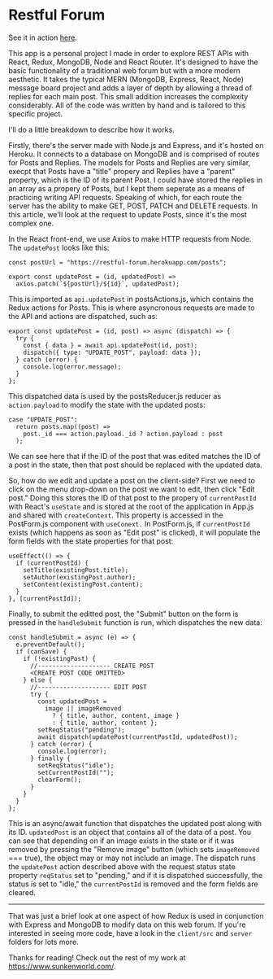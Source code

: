 # Restful Forum

See it in action [here](https://www.sunkenworld.com/restful-forum).

This app is a personal project I made in order to explore REST APIs with React, Redux, MongoDB, Node and React Router. It's designed to have the basic functionality of a traditional web forum but with a more modern aesthetic. It takes the typical MERN (MongoDB, Express, React, Node) message board project and adds a layer of depth by allowing a thread of replies for each main post. This small addition increases the complexity considerably. All of the code was written by hand and is tailored to this specific project.

I'll do a little breakdown to describe how it works.

Firstly, there's the server made with Node.js and Express, and it's hosted on Heroku. It connects to a database on MongoDB and is comprised of routes for Posts and Replies. The models for Posts and Replies are very similar, execpt that Posts have a "title" propery and Replies have a "parent" property, which is the ID of its parent Post. I could have stored the replies in an array as a propery of Posts, but I kept them seperate as a means of practicing writing API requests. Speaking of which, for each route the server has the ability to make GET, POST, PATCH and DELETE requests. In this article, we'll look at the request to update Posts, since it's the most complex one.

In the React front-end, we use Axios to make HTTP requests from Node. The `updatePost` looks like this:
```
const postUrl = "https://restful-forum.herokuapp.com/posts";

export const updatePost = (id, updatedPost) =>
  axios.patch(`${postUrl}/${id}`, updatedPost);
```
This is imported as `api.updatePost` in postsActions.js, which contains the Redux actions for Posts. This is where asyncronous requests are made to the API and actions are dispatched, such as:
```
export const updatePost = (id, post) => async (dispatch) => {
  try {
    const { data } = await api.updatePost(id, post);
    dispatch({ type: "UPDATE_POST", payload: data });
  } catch (error) {
    console.log(error.message);
  }
};
```
This dispatched data is used by the postsReducer.js reducer as `action.payload` to modify the state with the updated posts:
```
case "UPDATE_POST":
  return posts.map((post) =>
    post._id === action.payload._id ? action.payload : post
  );
```
We can see here that if the ID of the post that was edited matches the ID of a post in the state, then that post should be replaced with the updated data.

So, how do we edit and update a post on the client-side? First we need to click on the menu drop-down on the post we want to edit, then click "Edit post." Doing this stores the ID of that post to the propery of `currentPostId` with React's `useState` and is stored at the root of the application in App.js and shared with `createContext`. This property is accessed in the PostForm.js component with `useConext.` In PostForm.js, if `currentPostId` exists (which happens as soon as "Edit post" is clicked), it will populate the form fields with the state properties for that post: 
```
useEffect(() => {
  if (currentPostId) {
    setTitle(existingPost.title);
    setAuthor(existingPost.author);
    setContent(existingPost.content);
  }
}, [currentPostId]);
```
Finally, to submit the editted post, the "Submit" button on the form is pressed in the `handleSubmit` function is run, which dispatches the new data:
```
const handleSubmit = async (e) => {
  e.preventDefault();
  if (canSave) {
    if (!existingPost) {
      //-------------------- CREATE POST
      <CREATE POST CODE OMITTED>
    } else {
      //-------------------- EDIT POST
      try {
        const updatedPost =
          image || imageRemoved
            ? { title, author, content, image }
            : { title, author, content };
        setReqStatus("pending");
        await dispatch(updatePost(currentPostId, updatedPost));
      } catch (error) {
        console.log(error);
      } finally {
        setReqStatus("idle");
        setCurrentPostId("");
        clearForm();
      }
    }
  }
};
```
This is an async/await function that dispatches the updated post along with its ID. `updatedPost` is an object that contains all of the data of a post. You can see that depending on if an image exists in the state or if it was removed by pressing the "Remove image" button (which sets `imageRemoved` === true), the object may or may not include an image. The dispatch runs the `updatePost` action described above with the request status state property `reqStatus` set to "pending," and if it is dispatched successfully, the status is set to "idle," the `currentPostId` is removed and the form fields are cleared.

***

That was just a brief look at one aspect of how Redux is used in conjunction with Express and MongoDB to modify data on this web forum. If you're interested in seeing more code, have a look in the `client/src` and `server` folders for lots more.

Thanks for reading! Check out the rest of my work at https://www.sunkenworld.com/.
